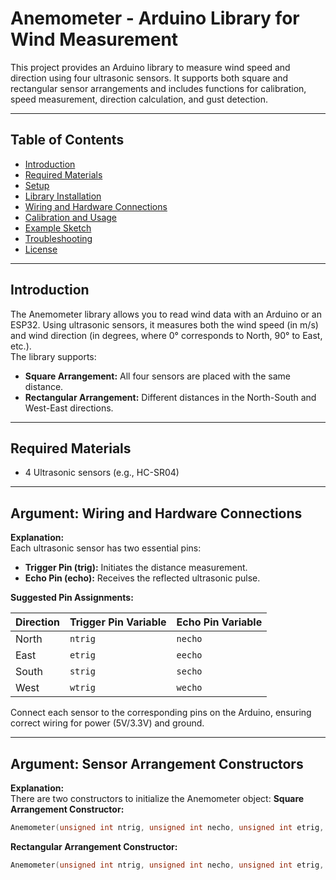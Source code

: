 # Anemometer - Arduino Library for Wind Measurement

This project provides an Arduino library to measure wind speed and direction using four ultrasonic sensors. It supports both square and rectangular sensor arrangements and includes functions for calibration, speed measurement, direction calculation, and gust detection.

---

## Table of Contents

- [Introduction](#introduction)
- [Required Materials](#required-materials)
- [Setup](#setup)
- [Library Installation](#library-installation)
- [Wiring and Hardware Connections](#wiring-and-hardware-connections)
- [Calibration and Usage](#calibration-and-usage)
- [Example Sketch](#example-sketch)
- [Troubleshooting](#troubleshooting)
- [License](#license)

---

## Introduction

The Anemometer library allows you to read wind data with an Arduino or an ESP32. Using ultrasonic sensors, it measures both the wind speed (in m/s) and wind direction (in degrees, where 0° corresponds to North, 90° to East, etc.).  
The library supports:
- **Square Arrangement:** All four sensors are placed with the same distance.
- **Rectangular Arrangement:** Different distances in the North-South and West-East directions.

---

## Required Materials

- 4 Ultrasonic sensors (e.g., HC-SR04)

---

## Argument: Wiring and Hardware Connections  
**Explanation:**  
Each ultrasonic sensor has two essential pins:
- **Trigger Pin (trig):** Initiates the distance measurement.
- **Echo Pin (echo):** Receives the reflected ultrasonic pulse.
  
**Suggested Pin Assignments:**

| Direction | Trigger Pin Variable | Echo Pin Variable |
|-----------|----------------------|-------------------|
| North     | `ntrig`              | `necho`           |
| East      | `etrig`              | `eecho`           |
| South     | `strig`              | `secho`           |
| West      | `wtrig`              | `wecho`           |

Connect each sensor to the corresponding pins on the Arduino, ensuring correct wiring for power (5V/3.3V) and ground.

---

## Argument: Sensor Arrangement Constructors  
**Explanation:**  
There are two constructors to initialize the Anemometer object:
  **Square Arrangement Constructor:**  
   ```cpp
   Anemometer(unsigned int ntrig, unsigned int necho, unsigned int etrig, unsigned int eecho, unsigned int strig, unsigned int secho, unsigned int wtrig, unsigned int wecho, unsigned int distance);
  ```
  **Rectangular Arrangement Constructor:**
  ```cpp
  Anemometer(unsigned int ntrig, unsigned int necho, unsigned int etrig, unsigned int eecho, unsigned int strig, unsigned int secho, unsigned int wtrig, unsigned int wecho, unsigned int distancenoso, unsigned int distanceweea);
  ```
